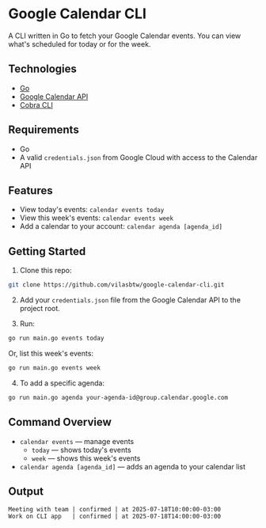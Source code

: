 # Google Calendar CLI

A CLI written in Go to fetch your Google Calendar events. You can view what's scheduled for today or for the week.

## Technologies

- [Go](https://golang.org/)  
- [Google Calendar API](https://developers.google.com/calendar/api)  
- [Cobra CLI](https://github.com/spf13/cobra)

## Requirements

- Go  
- A valid `credentials.json` from Google Cloud with access to the Calendar API

## Features

- View today's events: `calendar events today`  
- View this week's events: `calendar events week`  
- Add a calendar to your account: `calendar agenda [agenda_id]`

## Getting Started

1. Clone this repo:

```bash
git clone https://github.com/vilasbtw/google-calendar-cli.git  
```

2. Add your `credentials.json` file from the Google Calendar API to the project root.

3. Run:

```bash
go run main.go events today  
```

Or, list this week's events:

```bash
go run main.go events week  
```

4. To add a specific agenda:

```bash
go run main.go agenda your-agenda-id@group.calendar.google.com  
```

## Command Overview

- `calendar events` — manage events
  - `today` — shows today's events
  - `week` — shows this week's events
- `calendar agenda [agenda_id]` — adds an agenda to your calendar list

## Output

```text
Meeting with team | confirmed | at 2025-07-18T10:00:00-03:00  
Work on CLI app   | confirmed | at 2025-07-18T14:00:00-03:00  
```

